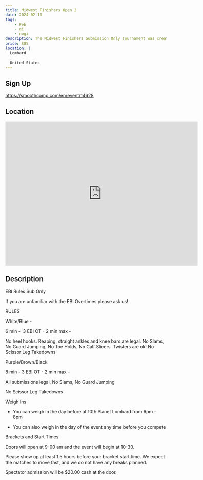 ```yaml
---
title: Midwest Finishers Open 2
date: 2024-02-10
tags:
    - Feb
    - gi 
    - nogi 
description: The Midwest Finishers Submission Only Tournament was created to bring the excitement of sub-only jiu jitsu, featuring EBI rules, to the MIDWEST
price: $85
location: |
  Lombard
  
  United States
---
```

## Sign Up
https://smoothcomp.com/en/event/14628

## Location
<iframe src="https://www.google.com/maps/embed?pb=!1m18!1m12!1m3!1d12345.6789!2d-88.0208032!3d41.9096220!2m3!1f0!2f0!3f0!3m2!1i1024!2i768!4f13.1!3m3!1m2!1s0x0%3A0x0!2z41.9096220!5e0!3m2!1sen!2sus!4v1234567890" width="600" height="450" style="border:0;" allowfullscreen="" loading="lazy"></iframe>

## Description
EBI Rules Sub Only 


If you are unfamiliar with the EBI Overtimes please ask us! 


RULES 


White/Blue - 


6 min -  3 EBI OT - 2 min max -


No heel hooks. Reaping, straight ankles and knee bars are legal. No Slams, No Guard Jumping, No Toe Holds, No Calf Slicers. Twisters are ok! No Scissor Leg Takedowns 


Purple/Brown/Black  


8 min - 3 EBI OT - 2 min max -  


All submissions legal, No Slams, No Guard Jumping


No Scissor Leg Takedowns 


Weigh Ins


- You can weigh in the day before at 10th Planet Lombard from 6pm - 8pm


- You can also weigh in the day of the event any time before you compete


Brackets and Start Times 


Doors will open at 9-00 am and the event will begin at 10-30.


Please show up at least 1.5 hours before your bracket start time. We expect the matches to move fast, and we do not have any breaks planned. 


Spectator admission will be $20.00 cash at the door.